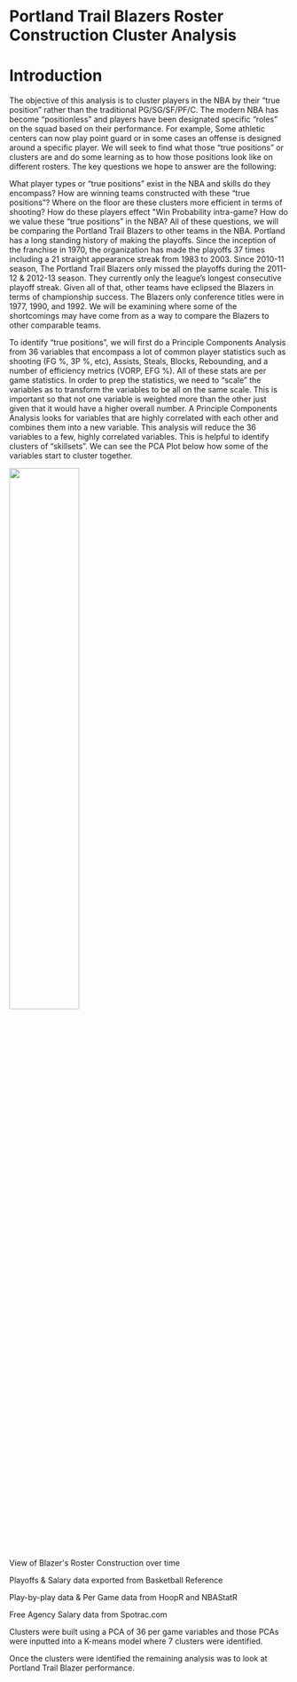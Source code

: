Portland Trail Blazers Roster Construction Cluster Analysis
================


# Introduction

The objective of this analysis is to cluster players in the NBA by their “true position” rather than the traditional PG/SG/SF/PF/C. The modern NBA has become “positionless” and players have been designated specific “roles” on the squad based on their performance. For example, Some athletic centers can now play point guard or in some cases an offense is designed around a specific player. We will seek to find what those “true positions” or clusters are and do some learning as to how those positions look like on different rosters. The key questions we hope to answer are the following:

What player types or “true positions” exist in the NBA and skills do they encompass?
How are winning teams constructed with these “true positions”?
Where on the floor are these clusters more efficient in terms of shooting?
How do these players effect "Win Probability intra-game?
How do we value these “true positions” in the NBA?
All of these questions, we will be comparing the Portland Trail Blazers to other teams in the NBA. Portland has a long standing history of making the playoffs. Since the inception of the franchise in 1970, the organization has made the playoffs 37 times including a 21 straight appearance streak from 1983 to 2003. Since 2010-11 season, The Portland Trail Blazers only missed the playoffs during the 2011-12 & 2012-13 season. They currently only the league’s longest consecutive playoff streak. Given all of that, other teams have eclipsed the Blazers in terms of championship success. The Blazers only conference titles were in 1977, 1990, and 1992. We will be examining where some of the shortcomings may have come from as a way to compare the Blazers to other comparable teams.

To identify “true positions”, we will first do a Principle Components Analysis from 36 variables that encompass a lot of common player statistics such as shooting (FG %, 3P %, etc), Assists, Steals, Blocks, Rebounding, and a number of efficiency metrics (VORP, EFG %). All of these stats are per game statistics. In order to prep the statistics, we need to “scale” the variables as to transform the variables to be all on the same scale. This is important so that not one variable is weighted more than the other just given that it would have a higher overall number. A Principle Components Analysis looks for variables that are highly correlated with each other and combines them into a new variable. This analysis will reduce the 36 variables to a few, highly correlated variables. This is helpful to identify clusters of “skillsets”. We can see the PCA Plot below how some of the variables start to cluster together.


<img src="https://github.com/qmaclean/main/PDX_Blazers_Cluster_Analysis/viz_images/nba_pca.png" width="50%" />


View of Blazer's Roster Construction over time

Playoffs & Salary data exported from Basketball Reference

Play-by-play data & Per Game data from HoopR and NBAStatR

Free Agency Salary data from Spotrac.com

Clusters were built using a PCA of 36 per game variables and those PCAs were inputted into a K-means model where 7 clusters were identified. 

Once the clusters were identified the remaining analysis was to look at Portland Trail Blazer performance. 
